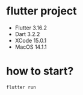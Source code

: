 # flutter project

- Flutter 3.16.2
- Dart 3.2.2
- XCode 15.0.1
- MacOS 14.1.1

# how to start?

```
flutter run
```
